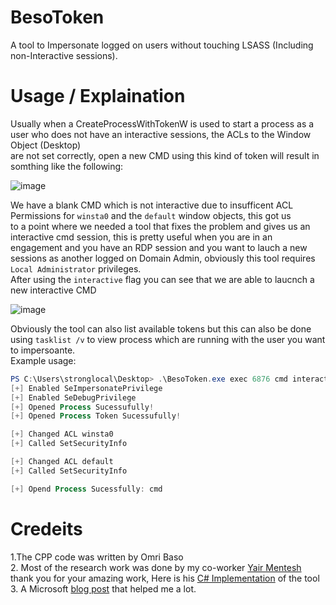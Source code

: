 # BesoToken  
A tool to Impersonate logged on users without touching LSASS (Including non-Interactive sessions).

# Usage / Explaination  
Usually when a CreateProcessWithTokenW is used to start a process as a user who does not have an interactive sessions, the ACLs to the Window Object (Desktop)  
are not set correctly, open a new CMD using this kind of token will result in somthing like the following:  

![image](https://user-images.githubusercontent.com/50461376/203029688-d56ac57e-520b-483c-ba5a-dbe914fdd45a.png)  
  
We have a blank CMD which is not interactive due to insufficent ACL Permissions for `winsta0` and the `default` window objects, this got us  
to a point where we needed a tool that fixes the problem and gives us an interactive cmd session, this is pretty useful when you are in an  
engagement and you have an RDP session and you want to lauch a new sessions as another logged on Domain Admin, obviously this tool requires `Local Administrator` privileges.  
After using the `interactive` flag you can see that we are able to laucnch a new interactive CMD  
  

![image](https://user-images.githubusercontent.com/50461376/203030730-5220cadf-4f23-4483-8f9b-ba678548da92.png)  
  
Obviously the tool can also list available tokens but this can also be done using `tasklist /v` to view process which are running with the user you want to impersoante.  
Example usage:  
```powershell
PS C:\Users\stronglocal\Desktop> .\BesoToken.exe exec 6876 cmd interactive
[+] Enabled SeImpersonatePrivilege
[+] Enabled SeDebugPrivilege
[+] Opened Process Sucessufully!
[+] Opened Process Token Sucessufully!

[+] Changed ACL winsta0
[+] Called SetSecurityInfo

[+] Changed ACL default
[+] Called SetSecurityInfo

[+] Opend Process Sucessfully: cmd
```





# Credeits  
1.The CPP code was written by Omri Baso  
2. Most of the research work was done by my co-worker [Yair Mentesh](https://www.linkedin.com/in/yair-mentesh/) thank you for your amazing work, Here is his [C# Implementation](https://github.com/Yair-Men/TokenMen) of the tool  
3. A Microsoft [blog post](https://learn.microsoft.com/en-us/previous-versions/aa379608\(v=vs.85\)) that helped me a lot. 

